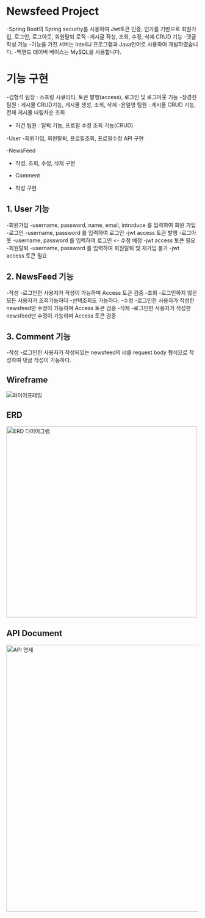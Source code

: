 # Newsfeed Project
 -Spring Boot의 Spring security를 사용하여 Jwt토큰 인증, 인가를 기반으로 회원가입, 로그인, 로그아웃, 회원탈퇴 로직
 -게시글 작성, 조회, 수정, 삭제 CRUD 기능
 -댓글 작성 기능
 -기능을 가진 서버는 IntelliJ 프로그램과 Java언어로 사용하여 개발하였습니다.
 -백엔드 데이버 베이스는 MySQL을 사용합니다.

# 기능 구현
 -김형석 팀장 : 스프링 시큐리티, 토큰 발행(access), 로그인 및 로그아웃 기능
 -장경진 팀원 : 게시물 CRUD기능, 게시물 생성, 조회, 삭제
 -윤일영 팀원 : 게시물 CRUD 기능, 전체 게시물 내림차순 조회
 - 허건  팀원 : 탈퇴 기능, 프로필 수정 조회 기능(CRUD)

-User
 -회원가입, 회원탈퇴, 프로필조회, 프로필수정 API 구현

-NewsFeed
 - 작성, 조회, 수정, 삭제 구현

- Comment
 - 작성 구현

## 1. User 기능
-회원가입
 -username, password, name, email, introduce 를 입력하여 회원 가입
-로그인
 -username, password 를 입력하여 로그인
 -jwt access 토큰 발행
-로그아웃
 -username, password 를 입력하여 로그인 <- 수정 예정
 -jwt access 토큰 필요
-회원탈퇴
 -username, password 를 입력하여 회원탈퇴 및 재가입 불가
 -jwt access 토큰 필요
## 2. NewsFeed 기능
-작성
 -로그인한 사용자가 작성이 가능하며 Access 토큰 검증
-조회
 -로그인하지 않은 모든 사용자가 조회가능하다
 -선택조회도 가능하다. 
-수정
 -로그인한 사용자가 작성한 newsfeed만 수정이 가능하며 Access 토큰 검증
-삭제
 -로그인한 사용자가 작성한 newsfeed만 수정이 가능하며 Access 토큰 검증
## 3. Comment 기능
-작성
 -로그인한 사용자가 작성되있는 newsfeed의 id를 request body 형식으로 작성하여 댓글 작성이 가능하다.

##  Wireframe
![와이어프레임](https://github.com/Hyungs0703/NewSfeed/assets/165638682/8c45c1f2-383c-4555-a976-75d2119385f2)

##  ERD
<img width="500" alt="ERD 다이어그램" src="https://github.com/Hyungs0703/NewSfeed/assets/165638682/3bb4cd90-b0fc-4c71-8cad-6d2842aa2d10">

##  API Document
<img width="698" alt="API 명세" src="https://github.com/Hyungs0703/NewSfeed/assets/165638682/f35d9ebb-87ec-4c56-841e-245169dc312d">
